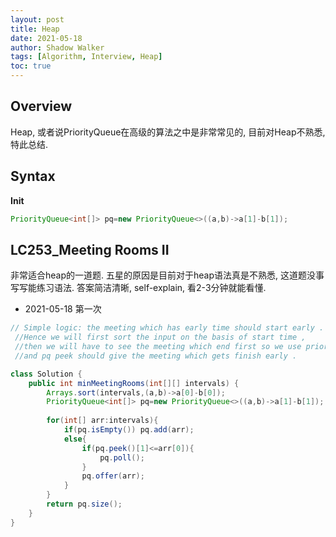 ```yaml
---
layout: post
title: Heap
date: 2021-05-18
author: Shadow Walker
tags: [Algorithm, Interview, Heap]
toc: true
---
```


## Overview

Heap, 或者说PriorityQueue在高级的算法之中是非常常见的, 目前对Heap不熟悉, 特此总结.

## Syntax

**Init**

```java
PriorityQueue<int[]> pq=new PriorityQueue<>((a,b)->a[1]-b[1]);
```



## LC253_Meeting Rooms II

非常适合heap的一道题. 五星的原因是目前对于heap语法真是不熟悉, 这道题没事写写能练习语法.  答案简洁清晰, self-explain, 看2-3分钟就能看懂. 

- 2021-05-18 第一次

```java
// Simple logic: the meeting which has early time should start early .
 //Hence we will first sort the input on the basis of start time , 
 //then we will have to see the meeting which end first so we use priority queue 
 //and pq peek should give the meeting which gets finish early .

class Solution {
    public int minMeetingRooms(int[][] intervals) {
        Arrays.sort(intervals,(a,b)->a[0]-b[0]);
        PriorityQueue<int[]> pq=new PriorityQueue<>((a,b)->a[1]-b[1]);
        
        for(int[] arr:intervals){
            if(pq.isEmpty()) pq.add(arr);
            else{
                if(pq.peek()[1]<=arr[0]){
                    pq.poll();
                }
                pq.offer(arr);
            }
        }
        return pq.size();
    }
}
```